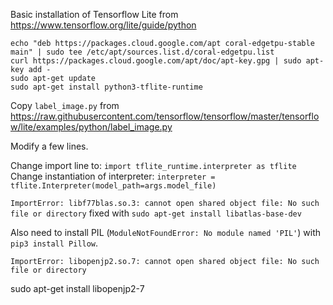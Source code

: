 Basic installation of Tensorflow Lite from https://www.tensorflow.org/lite/guide/python

```
echo "deb https://packages.cloud.google.com/apt coral-edgetpu-stable main" | sudo tee /etc/apt/sources.list.d/coral-edgetpu.list
curl https://packages.cloud.google.com/apt/doc/apt-key.gpg | sudo apt-key add -
sudo apt-get update
sudo apt-get install python3-tflite-runtime
```

Copy `label_image.py` from https://raw.githubusercontent.com/tensorflow/tensorflow/master/tensorflow/lite/examples/python/label_image.py

Modify a few lines.

Change import line to: `import tflite_runtime.interpreter as tflite`
Change instantiation of interpreter: `interpreter = tflite.Interpreter(model_path=args.model_file)`

`ImportError: libf77blas.so.3: cannot open shared object file: No such file or directory` fixed with `sudo apt-get install libatlas-base-dev`

Also need to install PIL (`ModuleNotFoundError: No module named 'PIL'`) with `pip3 install Pillow`.

`ImportError: libopenjp2.so.7: cannot open shared object file: No such file or directory`

sudo apt-get install libopenjp2-7
